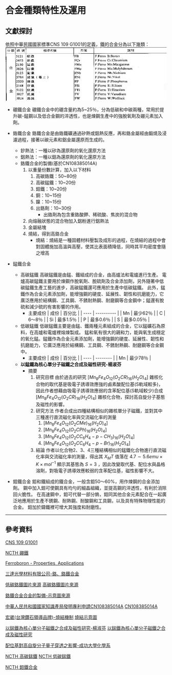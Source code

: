 # 合金種類特性及運用

## 文獻探討

依照中華民國國家標準CNS 109 G1001的定義，鐵的合金分為以下幾類：
![CNS 109 G1001](file/螢幕快照%202022-10-03%2023-12-12.png)

* 硼鐵合金
  硼鐵合金中的硼含量約為5~25％，分為低碳和中碳兩種，常用於提升碳-錳鋼以及低合金鋼的淬透性，也是煉鋼生產中的強脫氧劑及硼元素加入劑。

* 鉻鐵合金
  鉻鐵合金是由鉻鐵礦通過矽熱或鋁熱反應，再和鉻金屬經由鍛燒及浸濾過程，接著以碳元素和鋁金屬還原而生成的。
  * 釸熱法：一種以矽為還原劑的氧化還原方法
  * 鋁熱法：一種以鋁為還原劑的氧化還原方法
  * 鉻鐵合金的製備(基於CN108385014A)
    1. 以重量份數計算，加入以下材料
        1. 高碳鉻鐵：50~80份
        2. 高碳錳鐵：10~20份
        3. 鉬鐵：10~20份
        4. 銅：10~15份
        5. 鎳：10~15份
        6. 出鉻劑：10~30份
           * 出鉻劑為包含重鉻酸鉀、稀硫酸、焦炭的混合物
    2. 向熔融狀態的混合物加入鋁粉進行鋁熱法
    3. 金屬結塊
    4. 燒結，得到高鉻合金
       * 燒結：燒結是一種固體材料壓製及成形的過程，在燒結的過程中會對固體施加高溫與高壓，使其比表面積降低，同時其平均密度會隨之增高

* 錳鐵合金
  * 高碳錳鐵
    高碳錳鐵是由錳、鐵組成的合金，由高爐法和電爐進行生產。
    電爐高碳錳鐵主要用於煉鋼作脫氧劑、脫硫劑及合金添加劑，另外隨著中低碳錳鐵生產工藝的進步，高碳錳鐵還可應用於生產中低碳錳鐵。
    此外，錳鐵作為合金元素添加劑，能增強鋼的硬度、延展性、韌性和抗磨能力，它廣泛應用於結構鋼、工具鋼、不銹耐熱鋼、耐磨鋼等合金鋼中；錳還有脫硫和減少硫的有害影響的作用。
    * 主要成份
      | 成份 | 百分比     |
      | ---- | ---------- |
      | Mn   | 最少62％   |
      | C    | 6～8％     |
      | Si   | 最多1.5％  |
      | P    | 最多0.6％  |
      | S    | 最多0.05％ |
  * 低碳錳鐵
    低碳錳鐵主要是由錳、鐵兩種元素組成的合金，它以錳礦石為原料，在高爐和電爐裡熔煉製成。
    錳和氧有很大的親和力，能與氧生成穩定的氧化錳。錳鐵作為合金元素添加劑，能增強鋼的硬度、延展性、韌性和抗磨能力，它廣泛應用於結構鋼、工具鋼、不銹耐熱鋼、耐磨鋼等合金鋼中。
    * 主要成份
      | 成份 | 百分比   |
      | ---- | -------- |
      | Mn   | 最少78％ |
  * **以錳鐵為核心單分子磁鐵之合成及磁性研究-楊淑芬**
    * 摘要
      1. 研究目標
         由於過去的研究 $[Mn_8Fe_4O_{12}(O_2CR)_{16}(H_2O)_4]$ 雜核化合物的取代基是吸電子誘導效應強的鹵素酸配位基(S軌域較多)，因此作者想藉由吸電子誘導效應弱的含苯配位基(S軌域較少)合成 $[Mn_8Fe_4O_{12}(O_2CR)_{16}(H_2O)_4]$ 雜核化合物，探討高自旋分子基態及磁性的影響。
      2. 研究方法
         作者合成出四種結構相似的雜核單分子磁鐵，並對其中三種進行直流磁化率與交流磁化率的測量
         1. $[Mn_8Fe_4O_{12}(O_2CMe)_{16}(H_2O)_4]$
         2. $[Mn_8Fe_4O_{12}(O_2CPh)_{16}(H_2O)_4]$
         3. $[Mn_8Fe_4O_{12}(O_2CC_6H_4-p-CH_3)_{16}(H_2O)_4]$
         4. $[Mn_8Fe_4O_{12}(O_2CC_6H_4-p-Br)_{16}(H_2O)_4]$
      3. 結論
         作者以化合物2、3、4三種結構相似的錳鐵化合物進行直流磁化率與交流磁化率的測量，得出其 $X_MT$ 值落在 $4.7\sim 5.6 emu\times K\times mol^{-1}$ 顯示其基態為 $S=3$ ，因此改變取代基、配位水與晶格溶劑，對吸電子誘導效應較弱的含苯配位基，磁性影響不大。

* 鉬鐵合金
  鉬和鐵組成的鐵合金，一般含鉬50～60%，用作煉鋼的合金添加劑。
  鋼中加入鉬可使鋼具有均勻的細晶組織，並提高鋼的淬透性，有利於消除回火脆性。
  在高速鋼中，鉬可代替一部分鎢，鉬同其他合金元素配合在一起廣泛地應用於生產不銹鋼、耐熱鋼、耐酸鋼和工具鋼，以及具有特殊物理性能的合金。
  鉬加於鑄鐵裡可增大其強度和耐磨性。

---

## 參考資料

[CNS 109 G1001](https://www.cnsonline.com.tw/?locale=zh_TW)

[NCTH 硼鐵](https://www.ncth.com.tw/product/ferro-born?lang=zh-hant)

[Ferroboron - Properties, Applications](https://www.azom.com/article.aspx?ArticleID=9880)

[三達光學材料有限公司-鉻、鉻鐵合金](https://www.sunda-optical.com.tw/products_detail/117.htm)

[低碳鉻鐵圖片來源](https://www.lanfonghang.com.tw/product-detail-3011878.html)
[高碳鉻鐵圖片來源](https://www.ncth.com.tw/product/high-carbon-ferro-chrome?lang=zh-hant)

[鉻鐵合金合金的製備-示意圖來源](https://youtu.be/X3A-KvnHN0U)

[中華人民共和國國家知識產局發明專利申請CN108385014A](https://patentimages.storage.googleapis.com/95/59/ad/faf135360aff58/CN108385014A.pdf)
[CN108385014A](file/CN108385014A.pdf)

[宏崴(台灣鑽石領導品牌)-燒結機制](https://honwaygroup.com/%E7%87%92%E7%B5%90%E6%A9%9F%E5%88%B6/)
[燒結示意圖](https://www.newton.com.tw/wiki/%E6%B6%B2%E7%9B%B8%E7%87%92%E7%B5%90)

[以錳鐵為核心單分子磁鐵之合成及磁性研究-楊淑芬](https://hdl.handle.net/11296/gg85y9)
[以錳鐵為核心單分子磁鐵之合成及磁性研究](file/以錳鐵為核心單分子磁鐵之合成及磁性研究.pdf)

[配位基對高自旋分子量子穿透之影響-成功大學化學系](http://repository.ncku.edu.tw/bitstream/987654321/54240/1/2010301203004.pdf)

[NCTH 高碳錳鐵](https://www.ncth.com.tw/product/high-carbon-ferro-manganese?lang=zh-hant)
[NCTH 低碳錳鐵](https://www.ncth.com.tw/product/low-carbon-ferro-manganese?lang=zh-hant)

[NCTH 鉬鐵合金](https://www.ncth.com.tw/product/ferro-molybdenum?lang=zh-hant)